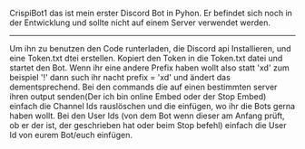 CrispiBot1 das ist mein erster Discord Bot in Pyhon. Er befindet sich noch in der Entwicklung und sollte nicht auf einem Server verwendet werden.
________________________________________________________________________________________________________________________________________________________________
Um ihn zu benutzen den Code runterladen, die Discord api Installieren, und eine Token.txt dtei erstellen. Kopiert den Token in die Token.txt datei und startet den Bot. Wenn ihr eine andere Prefix haben wollt also statt 'xd' zum beispiel '!' dann such ihr nacht prefix = 'xd' und ändert das dementsprechend. 
Bei den commands die auf einen bestimmten server ihren output senden(Der ich bin online Embed oder der Stop Embed) einfach die Channel Ids rauslöschen und die einfügen, wo ihr die Bots gerna haben wollt. Bei den User Ids (von dem Bot wenn dieser am Anfang prüft, ob er der ist, der geschrieben hat oder beim Stop befehl) einfach die User Id von eurem Bot/euch einfügen. 
